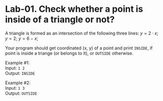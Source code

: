 # Lab-01. Check whether a point is inside of a triangle or not?

A triangle is formed as an intersection of the following three lines:
$y = 2 \cdot x$; 
$y = 2$; 
$y = 6 - x$;

Your program should get coordinated (x, y) of a point and print `INSIDE`, if point is inside a triange (or belongs to it), or `OUTSIDE` otherwise.

Example #1:<br>
Input: `1 2`<br>
Output: `INSIDE`

Example #2:<br>
Input: `1 3`<br>
Output: `OUTSIDE`

